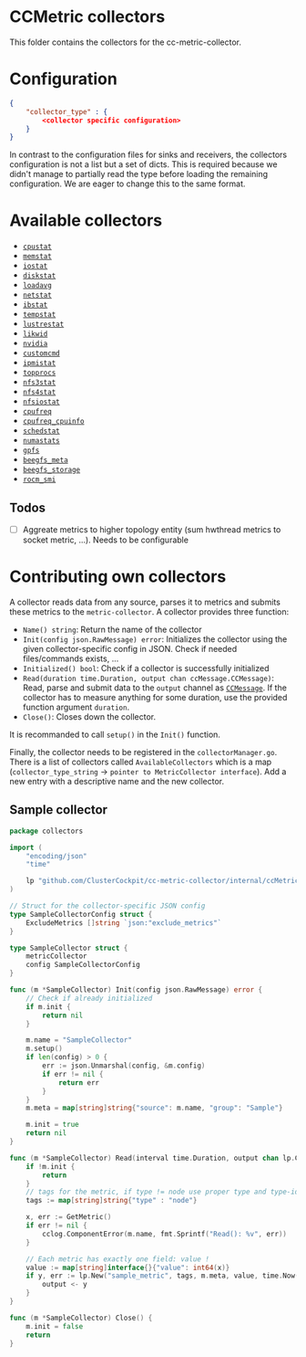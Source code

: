 <!--
---
title: Metric Collectors
description: Metric collectors for cc-metric-collector
categories: [cc-metric-collector]
tags: ['Admin']
weight: 2
hugo_path: docs/reference/cc-metric-collector/collectors/_index.md
---
-->

# CCMetric collectors

This folder contains the collectors for the cc-metric-collector.

# Configuration

```json
{
    "collector_type" : {
        <collector specific configuration>
    }
}
```

In contrast to the configuration files for sinks and receivers, the collectors configuration is not a list but a set of dicts. This is required because we didn't manage to partially read the type before loading the remaining configuration. We are eager to change this to the same format.

# Available collectors

* [`cpustat`](./cpustatMetric.md)
* [`memstat`](./memstatMetric.md)
* [`iostat`](./iostatMetric.md)
* [`diskstat`](./diskstatMetric.md)
* [`loadavg`](./loadavgMetric.md)
* [`netstat`](./netstatMetric.md)
* [`ibstat`](./infinibandMetric.md)
* [`tempstat`](./tempMetric.md)
* [`lustrestat`](./lustreMetric.md)
* [`likwid`](./likwidMetric.md)
* [`nvidia`](./nvidiaMetric.md)
* [`customcmd`](./customCmdMetric.md)
* [`ipmistat`](./ipmiMetric.md)
* [`topprocs`](./topprocsMetric.md)
* [`nfs3stat`](./nfs3Metric.md)
* [`nfs4stat`](./nfs4Metric.md)
* [`nfsiostat`](./nfsiostatMetric.md)
* [`cpufreq`](./cpufreqMetric.md)
* [`cpufreq_cpuinfo`](./cpufreqCpuinfoMetric.md)
* [`schedstat`](./schedstatMetric.md)
* [`numastats`](./numastatsMetric.md)
* [`gpfs`](./gpfsMetric.md)
* [`beegfs_meta`](./beegfsmetaMetric.md)
* [`beegfs_storage`](./beegfsstorageMetric.md)
* [`rocm_smi`](./rocmsmiMetric.md)

## Todos

* [ ] Aggreate metrics to higher topology entity (sum hwthread metrics to socket metric, ...). Needs to be configurable

# Contributing own collectors
A collector reads data from any source, parses it to metrics and submits these metrics to the `metric-collector`. A collector provides three function:

* `Name() string`: Return the name of the collector
* `Init(config json.RawMessage) error`: Initializes the collector using the given collector-specific config in JSON. Check if needed files/commands exists, ...
* `Initialized() bool`: Check if a collector is successfully initialized
* `Read(duration time.Duration, output chan ccMessage.CCMessage)`: Read, parse and submit data to the `output` channel as [`CCMessage`](https://github.com/ClusterCockpit/cc-lib/blob/main/ccMessage/README.md). If the collector has to measure anything for some duration, use the provided function argument `duration`.
* `Close()`: Closes down the collector.

It is recommanded to call `setup()` in the `Init()` function.

Finally, the collector needs to be registered in the `collectorManager.go`. There is a list of collectors called `AvailableCollectors` which is a map (`collector_type_string` -> `pointer to MetricCollector interface`). Add a new entry with a descriptive name and the new collector.

## Sample collector

```go
package collectors

import (
    "encoding/json"
    "time"

    lp "github.com/ClusterCockpit/cc-metric-collector/internal/ccMetric"
)

// Struct for the collector-specific JSON config
type SampleCollectorConfig struct {
    ExcludeMetrics []string `json:"exclude_metrics"`
}

type SampleCollector struct {
    metricCollector
    config SampleCollectorConfig
}

func (m *SampleCollector) Init(config json.RawMessage) error {
    // Check if already initialized
    if m.init {
        return nil
    }

    m.name = "SampleCollector"
    m.setup()
    if len(config) > 0 {
        err := json.Unmarshal(config, &m.config)
        if err != nil {
            return err
        }
    }
    m.meta = map[string]string{"source": m.name, "group": "Sample"}

    m.init = true
    return nil
}

func (m *SampleCollector) Read(interval time.Duration, output chan lp.CCMetric) {
    if !m.init {
        return
    }
    // tags for the metric, if type != node use proper type and type-id
    tags := map[string]string{"type" : "node"}

    x, err := GetMetric()
    if err != nil {
        cclog.ComponentError(m.name, fmt.Sprintf("Read(): %v", err))
    }

    // Each metric has exactly one field: value !
    value := map[string]interface{}{"value": int64(x)}
    if y, err := lp.New("sample_metric", tags, m.meta, value, time.Now()); err == nil {
        output <- y
    }
}

func (m *SampleCollector) Close() {
    m.init = false
    return
}
```

